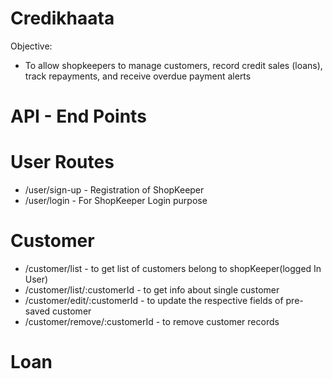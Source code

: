 # Credikhaata
 Objective:
 - To allow shopkeepers to manage customers, record credit sales (loans), track repayments, and receive overdue payment alerts

 # API - End Points

# User Routes
 - /user/sign-up                - Registration of ShopKeeper
 - /user/login                  - For ShopKeeper Login purpose 

# Customer
- /customer/list                - to get list of customers belong to shopKeeper(logged In User)
- /customer/list/:customerId    - to get info about single customer
- /customer/edit/:customerId    - to update the respective fields of pre-saved customer
- /customer/remove/:customerId  - to remove customer records

# Loan